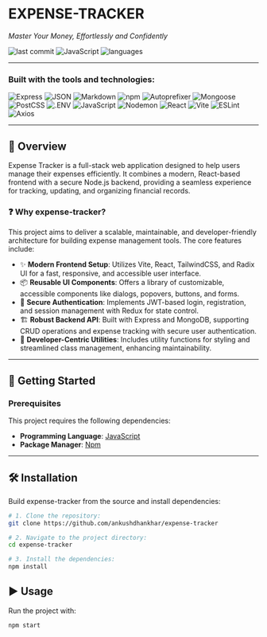 # EXPENSE-TRACKER

*Master Your Money, Effortlessly and Confidently*

![last commit](https://img.shields.io/badge/last%20commit-today-blue)
![JavaScript](https://img.shields.io/badge/javascript-92.2%25-blue)
![languages](https://img.shields.io/badge/languages-3-blue)

---

### Built with the tools and technologies:

![Express](https://img.shields.io/badge/Express-black?logo=express)
![JSON](https://img.shields.io/badge/JSON-black?logo=json)
![Markdown](https://img.shields.io/badge/Markdown-black?logo=markdown)
![npm](https://img.shields.io/badge/npm-red?logo=npm)
![Autoprefixer](https://img.shields.io/badge/Autoprefixer-red?logo=autoprefixer)
![Mongoose](https://img.shields.io/badge/Mongoose-red?logo=mongoose)
![PostCSS](https://img.shields.io/badge/PostCSS-red?logo=postcss)
![.ENV](https://img.shields.io/badge/.ENV-yellow)
![JavaScript](https://img.shields.io/badge/JavaScript-yellow?logo=javascript)
![Nodemon](https://img.shields.io/badge/Nodemon-green?logo=nodemon)
![React](https://img.shields.io/badge/React-blue?logo=react)
![Vite](https://img.shields.io/badge/Vite-blueviolet?logo=vite)
![ESLint](https://img.shields.io/badge/ESLint-blue?logo=eslint)
![Axios](https://img.shields.io/badge/Axios-blue?logo=axios)

---

## 📖 Overview

Expense Tracker is a full-stack web application designed to help users manage their expenses efficiently. It combines a modern, React-based frontend with a secure Node.js backend, providing a seamless experience for tracking, updating, and organizing financial records.

### ❓ Why expense-tracker?

This project aims to deliver a scalable, maintainable, and developer-friendly architecture for building expense management tools. The core features include:

- ✨ **Modern Frontend Setup**: Utilizes Vite, React, TailwindCSS, and Radix UI for a fast, responsive, and accessible user interface.
- 📦 **Reusable UI Components**: Offers a library of customizable, accessible components like dialogs, popovers, buttons, and forms.
- 🔐 **Secure Authentication**: Implements JWT-based login, registration, and session management with Redux for state control.
- 🏗️ **Robust Backend API**: Built with Express and MongoDB, supporting CRUD operations and expense tracking with secure user authentication.
- 🎯 **Developer-Centric Utilities**: Includes utility functions for styling and streamlined class management, enhancing maintainability.

---

## 🚀 Getting Started

### Prerequisites

This project requires the following dependencies:

- **Programming Language**: [JavaScript](https://developer.mozilla.org/en-US/docs/Web/JavaScript)
- **Package Manager**: [Npm](https://www.npmjs.com/)

---

## 🛠️ Installation

Build expense-tracker from the source and install dependencies:

```bash
# 1. Clone the repository:
git clone https://github.com/ankushdhankhar/expense-tracker

# 2. Navigate to the project directory:
cd expense-tracker

# 3. Install the dependencies:
npm install

```

## ▶️ Usage
Run the project with:

```bash
npm start
```

